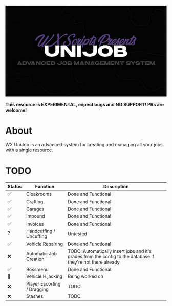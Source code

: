 ![banner](./.assets/unijob.png)

**This resource is EXPERIMENTAL, expect bugs and NO SUPPORT! PRs are welcome!**

# About

WX UniJob is an advanced system for creating and managing all your jobs with a single resource.

# TODO

| Status | Function                    | Description                                                                                                  |
| ------ | --------------------------- | ------------------------------------------------------------------------------------------------------------ |
| ✅      | Cloakrooms                  | Done and Functional                                                                                          |
| ✅      | Crafting                    | Done and Functional                                                                                          |
| ✅      | Garages                     | Done and Functional                                                                                          |
| ✅      | Impound                     | Done and Functional                                                                                          |
| ✅      | Invoices                    | Done and Functional                                                                                          |
| ❓      | Handcuffing / Uncuffing     | Untested                                                                                                     |
| ✅      | Vehicle Repairing           | Done and Functional                                                                                          |
| ❌      | Automatic Job Creation      | TODO: Automatically insert jobs and it's grades from the config to the database if they're not there already |
| ✅      | Bossmenu                    | Done and Functional                                                                                          |
| 🔧      | Vehicle Hijacking           | Being worked on                                                                                              |
| ❌      | Player Escorting / Dragging | TODO                                                                                                         |
| ❌      | Stashes                     | TODO                                                                                                         |
